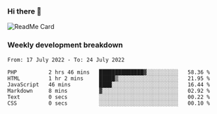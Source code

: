 ### Hi there 👋

<!--
**itzcy/itzcy** is a ✨ _special_ ✨ repository because its `README.md` (this file) appears on your GitHub profile.

Here are some ideas to get you started:

- 🔭 I’m currently working on ...
- 🌱 I’m currently learning ...
- 👯 I’m looking to collaborate on ...
- 🤔 I’m looking for help with ...
- 💬 Ask me about ...
- 📫 How to reach me: ...
- 😄 Pronouns: ...
- ⚡ Fun fact: ...
-->
![ReadMe Card](https://github-readme-stats.vercel.app/api?username=itzcy&show_icons=true&title_color=2d3198&icon_color=797cb8&text_color=24292e&bg_color=f6f8fa)

### Weekly development breakdown
<!--START_SECTION:waka-->

```text
From: 17 July 2022 - To: 24 July 2022

PHP          2 hrs 46 mins   ██████████████▓░░░░░░░░░░   58.36 %
HTML         1 hr 2 mins     █████▒░░░░░░░░░░░░░░░░░░░   21.95 %
JavaScript   46 mins         ████░░░░░░░░░░░░░░░░░░░░░   16.44 %
Markdown     8 mins          ▓░░░░░░░░░░░░░░░░░░░░░░░░   02.92 %
Text         0 secs          ░░░░░░░░░░░░░░░░░░░░░░░░░   00.22 %
CSS          0 secs          ░░░░░░░░░░░░░░░░░░░░░░░░░   00.10 %
```

<!--END_SECTION:waka-->
